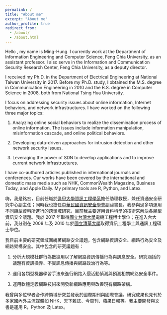 ```yaml
---
permalink: /
title: "About me"
excerpt: "About me"
author_profile: true
redirect_from: 
  - /about/
  - /about.html
---
```


Hello , my name is Ming-Hung. I currently work at the Department of Information Engineering and Computer Science, Feng Chia University, as an assistant professor.  I also serve in the Information and Communication Security Research Center, Feng Chia University, as a deputy director.

I received my Ph.D. in the Department of Electrical Engineering at National Taiwan University in 2017. Before my Ph.D. study, I obtained the M.S. degree in Communication Engineering in 2010 and the B.S. degree in Computer Science in 2008, both from National Tsing Hua University. 

I focus on addressing security issues about online information, Internet behaviors, and network infrastructures. I have worked on the following three major topics: 

1. Analyzing online social behaviors to realize the dissemination process of online information. The issues include information manipulation, misinformation cascade, and online political behaviors. 

2. Developing data-driven approaches for intrusion detection and other network security issues. 

3. Leveraging the power of SDN to develop applications and to improve current network infrastructures. 

I have co-authored articles published in international journals and conferences. Our works have been covered by the international and domestic mass media such as NHK, CommonWealth Magazine, Business Today, and Apple Daily. My primary tools are R, Python, and Latex. 

嗨，我是銘宏，目前任職於[逢甲大學資訊工程學系](https://www.iecs.fcu.edu.tw/)擔任助理教授，兼任資通安全研究中心副主任；同時我也擔任[中華民國資訊安全學會](http://www.ccisa.org.tw/)副祕書長。我參與過多項運用不同類型資料所進行的跨領域研究，目前我主要運用資料科學的技術來解決各類型資訊安全議題。我於 2017 年取得[國立台灣大學](https://www.ntu.edu.tw/)電機工程博士學位；在進入台大前，我分別在 2008 年及 2010 年於[國立清華大學](https://www.nthu.edu.tw/)取得資訊工程學士與通訊工程碩士學位。 

我目前主要的研究領域圍繞著網路安全議題，包含網路資訊安全、網路行為安全及網路架構安全。其中包含的研究議題有： 

1. 分析大規模社群行為數據用以了解網路資訊傳播行為與訊息安全。研究涵括的議題有資訊操弄、不實訊息傳播與網路政治行為等。 

2. 運用各類型機器學習手法來進行網路入侵活動偵測與預測相關網路安全事件。 

3. 運用軟體定義網路技術來開發新網路應用與改善現有網路架構。 

我曾與多位學者合作跨領域研究並發表於國際期刊與國際會議。研究成果也見刊於多家國內外主流媒體如 NHK、天下雜誌、今周刊、蘋果日報等。我主要開發與文書是運用 R，Python 及 Latex。 

